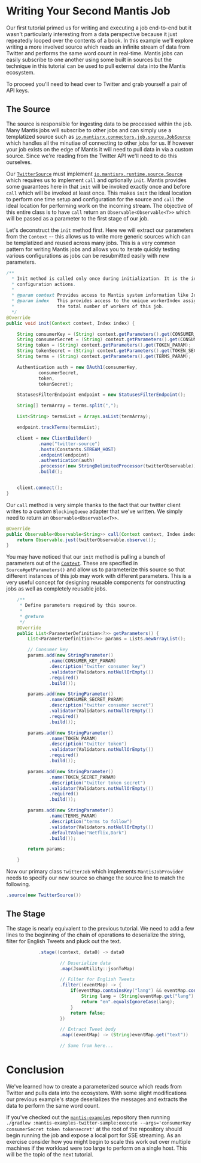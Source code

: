 # Writing Your Second Mantis Job

Our first tutorial primed us for writing and executing a job end-to-end but it wasn't particularly interesting from a data perspective because it just repeatedly looped over the contents of a book. In this example we'll explore writing a more involved source which reads an infinite stream of data from Twitter and performs the same word count in real-time. Mantis jobs can easily subscribe to one another using some built in sources but the technique in this tutorial can be used to pull external data into the Mantis ecosystem.

To proceed you'll need to head over to Twitter and grab yourself a pair of API keys.

## The Source
The source is responsible for ingesting data to be processed within the job. Many Mantis jobs will subscribe to other jobs and can simply use a templatized source such as [`io.mantisrx.connectors.job.source.JobSource`](https://github.com/Netflix/mantis-connectors/blob/master/mantis-connector-job/src/main/java/io/mantisrx/connector/job/source/JobSource.java) which handles all the minutiae of connecting to other jobs for us. If however your job exists on the edge of Mantis it will need to pull data in via a custom source. Since we're reading from the Twitter API we'll need to do this ourselves.

Our [`TwitterSource`](https://github.com/Netflix/mantis/blob/master/mantis-runtime/src/main/java/io/mantisrx/runtime/source/Source.java) must implement [`io.mantisrx.runtime.source.Source`](https://github.com/Netflix/mantis/blob/master/mantis-runtime/src/main/java/io/mantisrx/runtime/source/Source.java) which requires us to implement `call` and optionally `init`. Mantis provides some guarantees here in that `init` will be invoked exactly once and before `call` which will be invoked at least once. This makes `init` the ideal location to perform one time setup and configuration for the source and `call` the ideal location for performing work on the incoming stream. The objective of this entire class is to have `call` return an `Observable<Observable<T>>` which will be passed as a parameter to the first stage of our job.

Let's deconstruct the `init` method first. Here we will extract our parameters from the `Context` -- this allows us to write more generic sources which can be templatized and reused across many jobs. This is a very common pattern for writing Mantis jobs and allows you to iterate quickly testing various configurations as jobs can be resubmitted easily with new parameters.
  
```java
/**
  * Init method is called only once during initialization. It is the ideal place to perform one time
  * configuration actions.
  *
  * @param context Provides access to Mantis system information like JobId, Job parameters etc
  * @param index   This provides access to the unique workerIndex assigned to this container. It also provides
  *                the total number of workers of this job.
  */
@Override
public void init(Context context, Index index) {

    String consumerKey = (String) context.getParameters().get(CONSUMER_KEY_PARAM);
    String consumerSecret = (String) context.getParameters().get(CONSUMER_SECRET_PARAM);
    String token = (String) context.getParameters().get(TOKEN_PARAM);
    String tokenSecret = (String) context.getParameters().get(TOKEN_SECRET_PARAM);
    String terms = (String) context.getParameters().get(TERMS_PARAM);

    Authentication auth = new OAuth1(consumerKey,
            consumerSecret,
            token,
            tokenSecret);

    StatusesFilterEndpoint endpoint = new StatusesFilterEndpoint();

    String[] termArray = terms.split(",");

    List<String> termsList = Arrays.asList(termArray);

    endpoint.trackTerms(termsList);

    client = new ClientBuilder()
            .name("twitter-source")
            .hosts(Constants.STREAM_HOST)
            .endpoint(endpoint)
            .authentication(auth)
            .processor(new StringDelimitedProcessor(twitterObservable))
            .build();


    client.connect();
}
```

Our `call` method is very simple thanks to the fact that our twitter client writes to a custom `BlockingQueue` adapter that we've written. We simply need to return an `Observable<Observable<T>>`.

```java
@Override
public Observable<Observable<String>> call(Context context, Index index) {
    return Observable.just(twitterObservable.observe());
}

```

You may have noticed that our `init` method is pulling a bunch of parameters out of the [`Context`](https://github.com/Netflix/mantis/blob/master/mantis-runtime/src/main/java/io/mantisrx/runtime/Context.java). These are specified in `Source#getParameters()` and allow us to parameterize this source so that different instances of this job may work with different parameters. This is a very useful concept for designing reusable components for constructing jobs as well as completely reusable jobs.

```java
    /**
     * Define parameters required by this source.
     *
     * @return
     */
    @Override
    public List<ParameterDefinition<?>> getParameters() {
        List<ParameterDefinition<?>> params = Lists.newArrayList();

        // Consumer key
        params.add(new StringParameter()
                .name(CONSUMER_KEY_PARAM)
                .description("twitter consumer key")
                .validator(Validators.notNullOrEmpty())
                .required()
                .build());

        params.add(new StringParameter()
                .name(CONSUMER_SECRET_PARAM)
                .description("twitter consumer secret")
                .validator(Validators.notNullOrEmpty())
                .required()
                .build());

        params.add(new StringParameter()
                .name(TOKEN_PARAM)
                .description("twitter token")
                .validator(Validators.notNullOrEmpty())
                .required()
                .build());

        params.add(new StringParameter()
                .name(TOKEN_SECRET_PARAM)
                .description("twitter token secret")
                .validator(Validators.notNullOrEmpty())
                .required()
                .build());

        params.add(new StringParameter()
                .name(TERMS_PARAM)
                .description("terms to follow")
                .validator(Validators.notNullOrEmpty())
                .defaultValue("Netflix,Dark")
                .build());

        return params;

    }
```

Now our primary class `TwitterJob` which implements `MantisJobProvider` needs to specify our new source so change the source line to match the following.

```java
.source(new TwitterSource())
```

## The Stage

The stage is nearly equivalent to the previous tutorial. We need to add a few lines to the beginning of the chain of operations to deserialize the string, filter for English Tweets and pluck out the text.


```java
            .stage((context, dataO) -> dataO

                    // Deserialize data
                    .map(JsonUtility::jsonToMap)

                    // Filter for English Tweets
                    .filter((eventMap) -> {
                        if(eventMap.containsKey("lang") && eventMap.containsKey("text")) {
                            String lang = (String)eventMap.get("lang");
                            return "en".equalsIgnoreCase(lang);
                        }
                        return false;
                    })

                    // Extract Tweet body
                    .map((eventMap) -> (String)eventMap.get("text"))

                    // Same from here...
```

# Conclusion
We've learned how to create a parameterized source which reads from Twitter and pulls data into the ecosystem. With some slight modifications our previous example's stage deserializes the messages and extracts the data to perform the same word count.

If you've checked out the [`mantis-examples`](https://github.com/Netflix/mantis-examples) repository then running `./gradlew :mantis-examples-twitter-sample:execute --args='consumerKey consumerSecret token tokensecret'` at the root of the repository should begin running the job and expose a local port for SSE streaming. As an exercise consider how you might begin to scale this work out over multiple machines if the workload were too large to perform on a single host. This will be the topic of the next tutorial.
